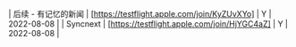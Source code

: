 | 后续 - 有记忆的新闻 | [https://testflight.apple.com/join/KyZUvXYo] | Y | 2022-08-08 |
| Syncnext | [https://testflight.apple.com/join/HjYGC4aZ] | Y | 2022-08-08 |
